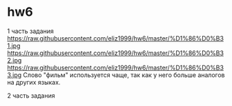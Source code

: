 # hw6
1 часть задания
https://raw.githubusercontent.com/eliz1999/hw6/master/%D1%86%D0%B31.jpg
https://raw.githubusercontent.com/eliz1999/hw6/master/%D1%86%D0%B32.jpg
https://raw.githubusercontent.com/eliz1999/hw6/master/%D1%86%D0%B33.jpg
Слово "фильм" используется чаще, так как у него больше аналогов на других языках. 

2 часть задания
